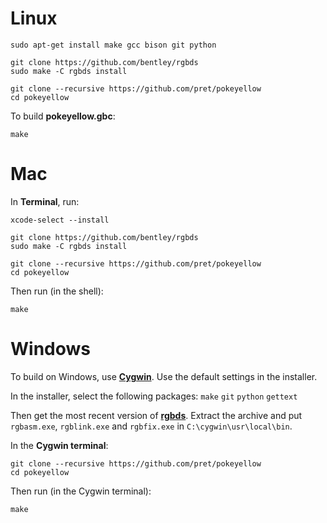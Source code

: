 # Linux

	sudo apt-get install make gcc bison git python

	git clone https://github.com/bentley/rgbds
	sudo make -C rgbds install

	git clone --recursive https://github.com/pret/pokeyellow
	cd pokeyellow

To build **pokeyellow.gbc**:

	make


# Mac

In **Terminal**, run:

	xcode-select --install

	git clone https://github.com/bentley/rgbds
	sudo make -C rgbds install

	git clone --recursive https://github.com/pret/pokeyellow
	cd pokeyellow

Then run (in the shell):

	make


# Windows

To build on Windows, use [**Cygwin**](http://cygwin.com/install.html). Use the default settings in the installer.

In the installer, select the following packages: `make` `git` `python` `gettext`

Then get the most recent version of [**rgbds**](https://github.com/rednex/rgbds/releases/).
Extract the archive and put `rgbasm.exe`, `rgblink.exe` and `rgbfix.exe` in `C:\cygwin\usr\local\bin`.

In the **Cygwin terminal**:

	git clone --recursive https://github.com/pret/pokeyellow
	cd pokeyellow

Then run (in the Cygwin terminal):

	make
